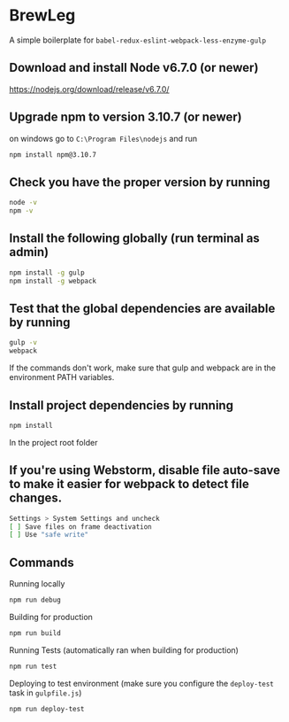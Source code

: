 # BrewLeg
A simple boilerplate for `babel-redux-eslint-webpack-less-enzyme-gulp`

## Download and install Node v6.7.0 (or newer)
https://nodejs.org/download/release/v6.7.0/

## Upgrade npm to version 3.10.7 (or newer)
on windows go to `C:\Program Files\nodejs` and run

```sh
npm install npm@3.10.7
```

## Check you have the proper version by running
```sh
node -v
npm -v
```

## Install the following globally (run terminal as admin)
```sh
npm install -g gulp
npm install -g webpack
```

## Test that the global dependencies are available by running
```sh
gulp -v
webpack
```

If the commands don't work, make sure that gulp and webpack are in the environment PATH variables.

## Install project dependencies by running
```sh
npm install
```

In the project root folder

## If you're using Webstorm, disable file auto-save to make it easier for webpack to detect file changes.
```sh
Settings > System Settings and uncheck
[ ] Save files on frame deactivation
[ ] Use "safe write"
```
## Commands
Running locally
```sh
npm run debug
```
Building for production
```sh
npm run build
```
Running Tests (automatically ran when building for production)
```sh
npm run test
```
Deploying to test environment (make sure you configure the `deploy-test` task in `gulpfile.js`)
```sh
npm run deploy-test
```